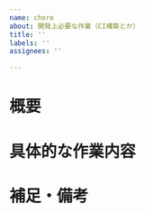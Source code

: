 ```yaml
---
name: chore
about: 開発上必要な作業（CI構築とか）
title: ''
labels: ''
assignees: ''

---
```


# 概要

# 具体的な作業内容

# 補足・備考
